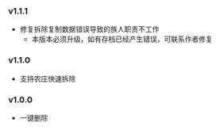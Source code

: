 ### v1.1.1

- 修复拆除复制数据错误导致的族人职责不工作
  - 本版本必须升级，如有存档已经产生错误，可联系作者修复

### v1.1.0

- 支持农庄快速拆除

### v1.0.0

- 一键删除

